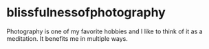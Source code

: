 # blissfulnessofphotography
Photography is one of my favorite hobbies and I like to think of it as a meditation. It  benefits me in multiple ways. 
